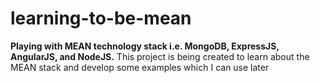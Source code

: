 # learning-to-be-mean
**Playing with MEAN technology stack i.e. MongoDB, ExpressJS, AngularJS, and NodeJS.**
This project is being created to learn about the MEAN stack and develop some examples which I can use later
